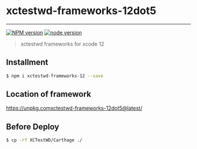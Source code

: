 # xctestwd-frameworks-12dot5

---

[![NPM version][npm-image]][npm-url]
[![node version][node-image]][node-url]

[npm-image]: https://img.shields.io/npm/vxctestwd-frameworks-12dot5.svg?style=flat-square
[npm-url]: https://npmjs.org/packagexctestwd-frameworks-12dot5
[node-image]: https://img.shields.io/badge/node.js-%3E=_7-green.svg?style=flat-square
[node-url]: http://nodejs.org/download/

> xctestwd frameworks for xcode 12

## Installment

```bash
$ npm i xctestwd-frameworks-12 --save
```

## Location of framework

https://unpkg.comxctestwd-frameworks-12dot5@latest/

## Before Deploy

```bash
$ cp -rf XCTestWD/Carthage ./
```
